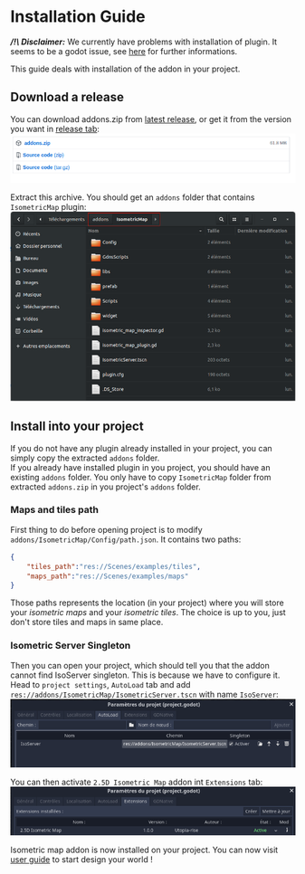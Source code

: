 # Installation Guide

***/!\ Disclaimer:*** We currently have problems with installation of plugin. It seems to be a godot issue, see
[here](https://github.com/godotengine/godot/issues/38866) for further informations.

This guide deals with installation of the addon in your project.

## Download a release

You can download addons.zip from [latest release](https://github.com/utopia-rise/godot-2.5D-isometric-map-editor/releases/latest), or
get it from the version you want in [release tab](https://github.com/utopia-rise/godot-2.5D-isometric-map-editor/releases):  
![release addon]

Extract this archive. You should get an `addons` folder that contains `IsometricMap` plugin:  
![addons folder]

## Install into your project

If you do not have any plugin already installed in your project, you can simply copy the extracted `addons` folder.  
If you already have installed plugin in you project, you should have an existing `addons` folder. You only have to copy
`IsometricMap` folder from extracted `addons.zip` in you project's `addons` folder.

### Maps and tiles path

First thing to do before opening project is to modify `addons/IsometricMap/Config/path.json`. It contains two paths:  
```json
{
    "tiles_path":"res://Scenes/examples/tiles",
    "maps_path":"res://Scenes/examples/maps"
}
```
Those paths represents the location (in your project) where you will store your *isometric maps* and your *isometric
tiles*. The choice is up to you, just don't store tiles and maps in same place.

### Isometric Server Singleton

Then you can open your project, which should tell you that the addon cannot find IsoServer singleton. This is because we
have to configure it.  
Head to `project settings`, `AutoLoad` tab and add `res://addons/IsometricMap/IsometricServer.tscn` with name
`IsoServer`:  
![autoload isoserver]

You can then activate `2.5D Isometric Map` addon int `Extensions` tab:  
![activate addon]

Isometric map addon is now installed on your project. You can now visit [user guide](./USER_GUIDE.md) to start design
your world !


[release addon]: ./png/release-addon.png
[addons folder]: ./png/addons-folder.png
[autoload isoserver]: ./png/autoload-isoserver.png
[activate addon]: ./png/activate-plugin.png